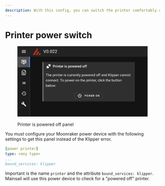 ```yaml
---
description: With this config, you can switch the printer comfortably on and off.
---
```


# Printer power switch

<figure><img src="../../.gitbook/assets/image (13).png" alt=""><figcaption><p>Printer is powered off panel</p></figcaption></figure>

You must configure your Moonraker power device with the following settings to get this panel instead of the Klipper error.

```yaml
[power printer]
type: <any type>
...
bound_services: klipper
```

Important is the name `printer` and the attribute `bound_services: klipper`. Mainsail will use this power device to check for a "powered off" printer.

